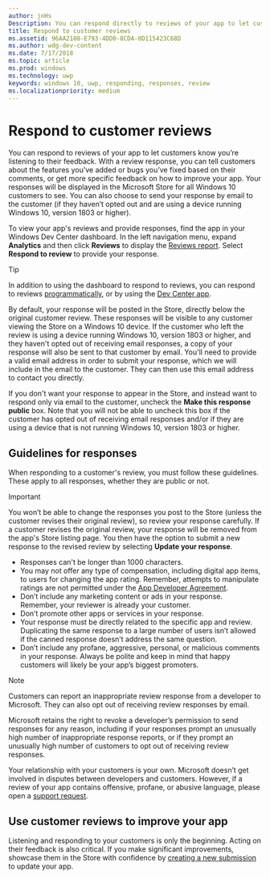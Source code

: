```yaml
---
author: jnHs
Description: You can respond directly to reviews of your app to let customers know you’re listening to their feedback.
title: Respond to customer reviews
ms.assetid: 96AA2108-E793-4DD0-8CDA-0D115423C68D
ms.author: wdg-dev-content
ms.date: 7/17/2018
ms.topic: article
ms.prod: windows
ms.technology: uwp
keywords: windows 10, uwp, responding, responses, review
ms.localizationpriority: medium
---
```


# Respond to customer reviews


You can respond to reviews of your app to let customers know you’re listening to their feedback. With a review response, you can tell customers about the features you’ve added or bugs you’ve fixed based on their comments, or get more specific feedback on how to improve your app. Your responses will be displayed in the Microsoft Store for all Windows 10 customers to see. You can also choose to send your response by email to the customer (if they haven’t opted out and are using a device running Windows 10, version 1803 or higher).

To view your app's reviews and provide responses, find the app in your Windows Dev Center dashboard. In the left navigation menu, expand **Analytics** and then click **Reviews** to display the [Reviews report](reviews-report.md). Select **Respond to review** to provide your response.

> [!TIP]
> In addition to using the dashboard to respond to reviews, you can respond to reviews [programmatically](../monetize/submit-responses-to-app-reviews.md), or by using the [Dev Center app](https://www.microsoft.com/store/apps/dev-center/9nblggh4r5ws).

By default, your response will be posted in the Store, directly below the original customer review. These responses will be visible to any customer viewing the Store on a Windows 10 device. If the customer who left the review is using a device running Windows 10, version 1803 or higher, and they haven't opted out of receiving email responses, a copy of your response will also be sent to that customer by email.  You'll need to provide a valid email address in order to submit your response, which we will include in the email to the customer. They can then use this email address to contact you directly.

If you don't want your response to appear in the Store, and instead want to respond only via email to the customer, uncheck the **Make this response public** box. Note that you will not be able to uncheck this box if the customer has opted out of receiving email responses and/or if they are using a device that is not running Windows 10, version 1803 or higher.

## Guidelines for responses

When responding to a customer's review, you must follow these guidelines. These apply to all responses, whether they are public or not.

> [!IMPORTANT]
> You won’t be able to change the responses you post to the Store (unless the customer revises their original review), so review your response carefully. If a customer revises the original review, your response will be removed from the app's  Store listing page. You then have the option to submit a new response to the revised review by selecting **Update your response**.

-   Responses can't be longer than 1000 characters.
-   You may not offer any type of compensation, including digital app items, to users for changing the app rating. Remember, attempts to manipulate ratings are not permitted under the [App Developer Agreement](https://docs.microsoft.com/legal/windows/agreements/app-developer-agreement).
-   Don’t include any marketing content or ads in your response. Remember, your reviewer is already your customer.
-   Don’t promote other apps or services in your response.
-   Your response must be directly related to the specific app and review. Duplicating the same response to a large number of users isn’t allowed if the canned response doesn’t address the same question.
-   Don’t include any profane, aggressive, personal, or malicious comments in your response. Always be polite and keep in mind that happy customers will likely be your app’s biggest promoters.

> [!NOTE]
> Customers can report an inappropriate review response from a developer to Microsoft. They can also opt out of receiving review responses by email.
>
> Microsoft retains the right to revoke a developer’s permission to send responses for any reason, including if your responses prompt an unusually high number of inappropriate response reports, or if they prompt an unusually high number of customers to opt out of receiving review responses.

Your relationship with your customers is your own. Microsoft doesn’t get involved in disputes between developers and customers. However, if a review of your app contains offensive, profane, or abusive language, please open a [support request](http://go.microsoft.com/fwlink/p/?LinkID=401178).


## Use customer reviews to improve your app

Listening and responding to your customers is only the beginning. Acting on their feedback is also critical. If you make significant improvements, showcase them in the Store with confidence by [creating a new submission](app-submissions.md) to update your app.
